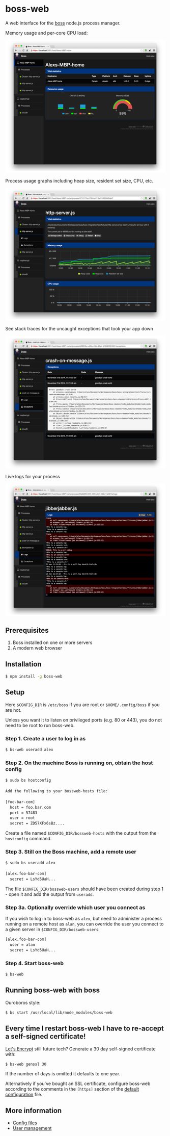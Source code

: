 # boss-web

A web interface for the [boss](http://github.com/tableflip/boss) node.js process manager.

Memory usage and per-core CPU load:

![hosts](img/host.png)

Process usage graphs including heap size, resident set size, CPU, etc.

![process](img/process.png)

See stack traces for the uncaught exceptions that took your app down

![exceptions](img/exceptions.png)

Live logs for your process

![logs](img/logs.png)

## Prerequisites

 1. Boss installed on one or more servers
 2. A modern web browser

## Installation

```sh
$ npm install -g boss-web
```

## Setup

Here `$CONFIG_DIR` is `/etc/boss` if you are root or `$HOME/.config/boss` if you are not.  

Unless you want it to listen on privileged ports (e.g. 80 or 443), you do not need to be root to run boss-web.

### Step 1. Create a user to log in as

```sh
$ bs-web useradd alex
```

### Step 2. On the machine Boss is running on, obtain the host config

```sh
$ sudo bs hostconfig

Add the following to your bossweb-hosts file:

[foo-bar-com]
  host = foo.bar.com
  port = 57483
  user = root
  secret = ZD57XFx6sBz....
```

Create a file named `$CONFIG_DIR/bossweb-hosts` with the output from the `hostconfig` command.

### Step 3. Still on the Boss machine, add a remote user

```sh
$ sudo bs useradd alex

[alex.foo-bar-com]
  secret = LsYd5UaH...
```

The file `$CONFIG_DIR/bossweb-users` should have been created during step 1 - open it and add the output from `useradd`.

### Step 3a.  Optionally override which user you connect as

If you wish to log in to boss-web as `alex`, but need to administer a process running on a remote host as `alan`, you can override the user you connect to a given server in `$CONFIG_DIR/bossweb-users`:

```sh
[alex.foo-bar-com]
  user = alan
  secret = LsYd5UaH...
```

### Step 4. Start boss-web

```sh
$ bs-web
```

## Running boss-web with boss

Ouroboros style:

```sh
$ bs start /usr/local/lib/node_modules/boss-web
```

## Every time I restart boss-web I have to re-accept a self-signed certificate!

[Let's Encrypt](https://letsencrypt.org/) still future tech?  Generate a 30 day self-signed certificate with:

```sh
$ bs-web genssl 30
```

If the number of days is omitted it defaults to one year.

Alternatively if you've bought an SSL certificate, configure boss-web according to the comments in the `[https]` section of the [default configuration](./bossweb) file.

## More information

 * [Config files](CONFIG.md)
 * [User management](USERS.md)
